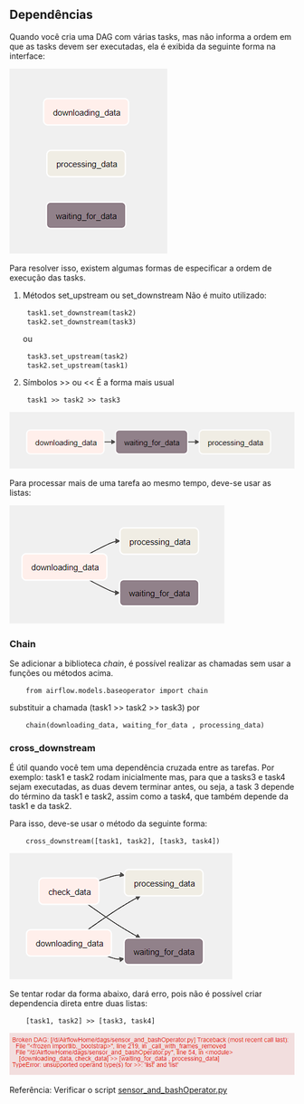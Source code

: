 ## Dependências

Quando você cria uma DAG com várias tasks, mas não informa a ordem em que as tasks devem ser executadas, ela é exibida da seguinte forma na interface:

<img src="img/Sem_Dependencias.png">

Para resolver isso, existem algumas formas de especificar a ordem de execução das tasks.

1. Métodos set_upstream ou set_downstream
Não é muito utilizado:

        task1.set_downstream(task2)
        task2.set_downstream(task3)

    ou

        task3.set_upstream(task2)
        task2.set_upstream(task1)

2. Símbolos >> ou <<
É a forma mais usual

        task1 >> task2 >> task3

<img src="img/Com_dependencias.png" >

Para processar mais de uma tarefa ao mesmo tempo, deve-se usar as listas:

<img src="img/mult_tasks.png" >

### Chain

Se adicionar a biblioteca *chain*, é possível realizar as chamadas sem usar a funções ou métodos acima.

        from airflow.models.baseoperator import chain

substituir a chamada (task1 >> task2 >> task3) por

        chain(downloading_data, waiting_for_data , processing_data)

### cross_downstream

É útil quando você tem uma dependência cruzada entre as tarefas.
Por exemplo:
task1 e task2 rodam inicialmente mas, para que a tasks3 e task4 sejam executadas, as duas devem terminar antes, ou seja, a task 3 depende do término da task1 e task2, assim como a task4, que também depende da task1 e da task2.

Para isso, deve-se usar o método da seguinte forma:

        cross_downstream([task1, task2], [task3, task4])

<img src="img/cross_downstream.png" >

Se tentar rodar da forma abaixo, dará erro, pois não é possível criar dependencia direta entre duas listas:

        [task1, task2] >> [task3, task4]

<img src="img/erro_cross_downstream.png">

Referência: Verificar o script [sensor_and_bashOperator.py](./dags/sensor_and_bashOperator.py)